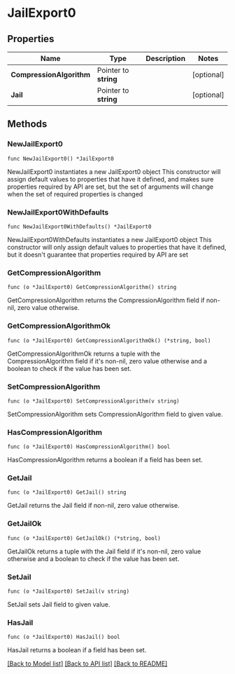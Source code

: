 # JailExport0

## Properties

Name | Type | Description | Notes
------------ | ------------- | ------------- | -------------
**CompressionAlgorithm** | Pointer to **string** |  | [optional] 
**Jail** | Pointer to **string** |  | [optional] 

## Methods

### NewJailExport0

`func NewJailExport0() *JailExport0`

NewJailExport0 instantiates a new JailExport0 object
This constructor will assign default values to properties that have it defined,
and makes sure properties required by API are set, but the set of arguments
will change when the set of required properties is changed

### NewJailExport0WithDefaults

`func NewJailExport0WithDefaults() *JailExport0`

NewJailExport0WithDefaults instantiates a new JailExport0 object
This constructor will only assign default values to properties that have it defined,
but it doesn't guarantee that properties required by API are set

### GetCompressionAlgorithm

`func (o *JailExport0) GetCompressionAlgorithm() string`

GetCompressionAlgorithm returns the CompressionAlgorithm field if non-nil, zero value otherwise.

### GetCompressionAlgorithmOk

`func (o *JailExport0) GetCompressionAlgorithmOk() (*string, bool)`

GetCompressionAlgorithmOk returns a tuple with the CompressionAlgorithm field if it's non-nil, zero value otherwise
and a boolean to check if the value has been set.

### SetCompressionAlgorithm

`func (o *JailExport0) SetCompressionAlgorithm(v string)`

SetCompressionAlgorithm sets CompressionAlgorithm field to given value.

### HasCompressionAlgorithm

`func (o *JailExport0) HasCompressionAlgorithm() bool`

HasCompressionAlgorithm returns a boolean if a field has been set.

### GetJail

`func (o *JailExport0) GetJail() string`

GetJail returns the Jail field if non-nil, zero value otherwise.

### GetJailOk

`func (o *JailExport0) GetJailOk() (*string, bool)`

GetJailOk returns a tuple with the Jail field if it's non-nil, zero value otherwise
and a boolean to check if the value has been set.

### SetJail

`func (o *JailExport0) SetJail(v string)`

SetJail sets Jail field to given value.

### HasJail

`func (o *JailExport0) HasJail() bool`

HasJail returns a boolean if a field has been set.


[[Back to Model list]](../README.md#documentation-for-models) [[Back to API list]](../README.md#documentation-for-api-endpoints) [[Back to README]](../README.md)


